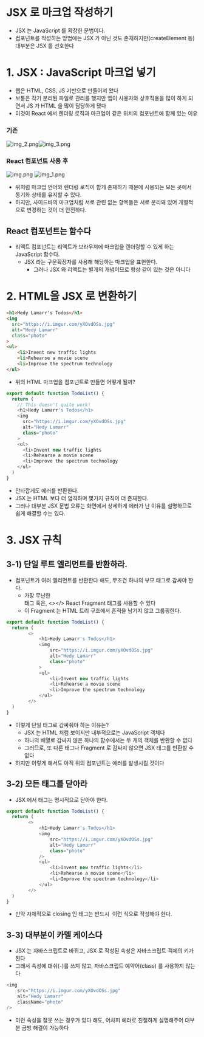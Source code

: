 # JSX 로 마크업 작성하기
- JSX 는 JavaScript 를 확장한 문법이다.
- 컴포넌트를 작성하는 방법에는 JSX 가 아닌 것도 존재하지만(createElement 등) 대부분은 JSX 를 선호한다


# 1. JSX : JavaScript 마크업 넣기
- 웹은 HTML, CSS, JS 기반으로 만들어져 왔다
- 보통은 각기 분리된 파일로 관리를 했지만 앱이 사용자와 상호직용을 많이 하게 되면서 JS 가 HTML 을 많이 담당하게 됐다
- 이것이 React 에서 렌더링 로직과 마크업이 같은 위치의 컴포넌트에 함께 있는 이유

### 기존
![img_2.png](03_이미지/img_2.png)![img_3.png](03_이미지/img_3.png)

### React 컴포넌트 사용 후
![img.png](03_이미지/img.png) ![img_1.png](03_이미지/img_1.png)

- 위처럼 마크업 언어와 렌더링 로직이 함게 존재하기 때문에 사용되는 모든 곳에서 동기화 상태를 유지할 수 있다.
- 하지만, 사이드바의 마크업처럼 서로 관련 없는 항목들은 서로 분리돼 있어 개별적으로 변경하는 것이 더 안전하다.

## React 컴포넌트는 함수다
- 리액트 컴포넌트는 리액트가 브라우저에 마크업을 렌더링할 수 있게 하는 JavaScript 함수다.
  - JSX 라는 구문확장자를 사용해 해당하는 마크업을 표현한다.
	- 그러나 JSX 	와 리액트는 별개의 개념이므로 항상 같이 있는 것은 아니다

# 2. HTML을 JSX 로 변환하기
```html
<h1>Hedy Lamarr's Todos</h1>
<img 
  src="https://i.imgur.com/yXOvdOSs.jpg" 
  alt="Hedy Lamarr" 
  class="photo"
>
<ul>
	<li>Invent new traffic lights
	<li>Rehearse a movie scene
	<li>Improve the spectrum technology
</ul>
```
- 위의 HTML 마크업을 컴포넌트로 만들면 어떻게 될까?
```typescript jsx
export default function TodoList() {
  return (
    // This doesn't quite work!
    <h1>Hedy Lamarr's Todos</h1>
    <img 
      src="https://i.imgur.com/yXOvdOSs.jpg" 
      alt="Hedy Lamarr" 
      class="photo"
    >
    <ul>
      <li>Invent new traffic lights
      <li>Rehearse a movie scene
      <li>Improve the spectrum technology
    </ul>
  )
}
```
- 안타깝게도 에러를 반환한다.
- JSX 는 HTML 보다 더 엄격하며 몇가지 규칙이 더 존재한다.
- 그러나 대부분 JSX 문법 오류는 화면에서 상세하게 에러가 난 이유를 설명하므로 쉽게 해결할 수는 있다.

# 3. JSX 규칙
## 3-1) 단일 루트 엘리먼트를 반환하라.
- 컴포넌트가 여러 엘리먼트를 반환한다 해도, 무조건 하나의 부모 태그로 감싸야 한다.
	- 가장 무난한 <div></div> 태그 혹은, <></> React Fragment 태그를 사용할 수 있다
  - 이 Fragment 는 HTML 트리 구조에서 흔적을 남기지 않고 그룹핑한다.
```typescript jsx
export default function TodoList() {
  return (
		<>
			<h1>Hedy Lamarr's Todos</h1>
			<img 
				src="https://i.imgur.com/yXOvdOSs.jpg" 
				alt="Hedy Lamarr" 
				class="photo"
			>
			<ul>
				<li>Invent new traffic lights
				<li>Rehearse a movie scene
				<li>Improve the spectrum technology
			</ul>
		</>
  )
}
```
- 이렇게 단일 태그로 감싸줘야 하는 이유는?
  - JSX 는 HTML 처럼 보이지만 내부적으로는 JavaScript 객체다
  - 하나의 배열로 감싸지 않은 하나의 함수에서는 두 개의 객체를 반환할 수 없다
  - 그러므로, 또 다른 태그나 Fragment 로 감싸지 않으면 JSX 태그를 반환할 수 없다
- 하지만 이렇게 해서도 아직 위의 컴포넌트는 에러를 발생시킬 것이다

## 3-2) 모든 태그를 닫아라
- JSX 에서 태그는 명시적으로 닫아야 한다.
```typescript jsx
export default function TodoList() {
  return (
		<>
			<h1>Hedy Lamarr's Todos</h1>
			<img 
				src="https://i.imgur.com/yXOvdOSs.jpg" 
				alt="Hedy Lamarr" 
				class="photo"
			/>
			<ul>
				<li>Invent new traffic lights</li>
				<li>Rehearse a movie scene</li>
				<li>Improve the spectrum technology</li>
			</ul>
		</>
  )
}
```
- 만약 자체적으로 closing 인 태그는 반드시 <img /> 이런 식으로 작성해야 한다.

## 3-3) 대부분이 카멜 케이스다
- JSX 는 자바스크립트로 바뀌고, JSX 로 작성된 속성은 자바스크립트 객체의 키가 된다
- 그래서 속성에 대쉬(-)를 쓰지 않고, 자바스크립트 예약어(class) 를 사용하지 않는다
```typescript jsx
<img
	src="https://i.imgur.com/yXOvdOSs.jpg"
	alt="Hedy Lamarr"
	className="photo"
/>
```
- 이런 속성을 잘못 쓰는 경우가 있다 해도, 어차피 에러로 친절하게 설명해주어 대부분 금방 해결이 가능하다
